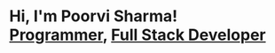 <h1>Hi, I'm Poorvi Sharma! <br/><a href="https://github.com/joshmadakor1">Programmer</a>, <a href="https://www.linkedin.com/in/joshmadakor/">Full Stack Developer</a>


